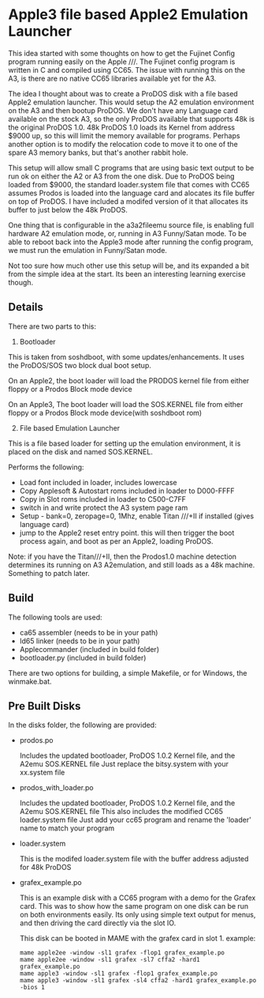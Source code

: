 # Apple3 file based Apple2 Emulation Launcher
This idea started with some thoughts on how to get the Fujinet Config program running easily on the Apple ///. The Fujinet config program is written in C and compiled using CC65. The issue with running this on the A3, is there are no native CC65 libraries available yet for the A3.

The idea I thought about was to create a ProDOS disk with a file based Apple2 emulation launcher. This would setup the A2 emulation environment on the A3 and then bootup ProDOS. We don't have any Language card available on the stock A3, so the only ProDOS available that supports 48k is the original ProDOS 1.0. 48k ProDOS 1.0 loads its Kernel from address $9000 up, so this will limit the memory available for programs. Perhaps another option is to modify the relocation code to move it to one of the spare A3 memory banks, but that's another rabbit hole.

This setup will allow small C programs that are using basic text output to be run ok on either the A2 or A3 from the one disk. Due to ProDOS being loaded from $9000, the standard loader.system file that comes with CC65 assumes Prodos is loaded into the language card and alocates its file buffer on top of ProDOS. I have included a modifed version of it that allocates its buffer to just below the 48k ProDOS.

One thing that is configurable in the a3a2fileemu source file, is enabling full hardware A2 emulation mode, or, running in A3 Funny/Satan mode. To be able to reboot back into the Apple3 mode after running the config program, we must run the emulation in Funny/Satan mode.

Not too sure how much other use this setup will be, and its expanded a bit from the simple idea at the start. Its been an interesting learning exercise though.

## Details
There are two parts to this:
1. Bootloader

This is taken from soshdboot, with some updates/enhancements. It uses the ProDOS/SOS two block dual boot setup.

On an Apple2, the boot loader will load the PRODOS kernel file from either floppy or a Prodos Block mode device

On an Apple3, The boot loader will load the SOS.KERNEL file from either floppy or a Prodos Block mode device(with soshdboot rom)

2. File based Emulation Launcher

This is a file based loader for setting up the emulation environment, it is placed on the disk and named SOS.KERNEL.

Performs the following:
- Load font included in loader, includes lowercase
- Copy Applesoft & Autostart roms included in loader to D000-FFFF
- Copy in Slot roms included in loader to C500-C7FF
- switch in and write protect the A3 system page ram
- Setup - bank=0, zeropage=0, 1Mhz, enable Titan ///+II if installed (gives language card) 
- jump to the Apple2 reset entry point. this will then trigger the boot process again, and boot as per an Apple2, loading ProDOS.

Note: if you have the Titan///+II, then the Prodos1.0 machine detection determines its running on A3 A2emulation, and still loads as a 48k machine. Something to patch later.

## Build
The following tools are used:

  -  ca65 assembler (needs to be in your path)
  -  ld65 linker (needs to be in your path)
  -  Applecommander (included in build folder)
  -  bootloader.py (included in build folder)

There are two options for building, a simple Makefile, or for Windows, the winmake.bat. 

## Pre Built Disks
In the disks folder, the following are provided:
- prodos.po
  
  Includes the updated bootloader, ProDOS 1.0.2 Kernel file, and the A2emu SOS.KERNEL file
  Just replace the bitsy.system with your xx.system file
  
- prodos_with_loader.po
  
  Includes the updated bootloader, ProDOS 1.0.2 Kernel file, and the A2emu SOS.KERNEL file
  This also includes the modified CC65 loader.system file
  Just add your cc65 program and rename the 'loader' name to match your program

- loader.system
  
  This is the modifed loader.system file with the buffer address adjusted for 48k ProDOS

- grafex_example.po
  
  This is an example disk with a CC65 program with a demo for the Grafex card. This was to show how the same program on one disk can be run on both environments easily. Its only using simple text output for menus, and then driving the card directly via the slot IO.
  
  This disk can be booted in MAME with the grafex card in slot 1.
  example:
   ```
   mame apple2ee -window -sl1 grafex -flop1 grafex_example.po
   mame apple2ee -window -sl1 grafex -sl7 cffa2 -hard1 grafex_example.po
   mame apple3 -window -sl1 grafex -flop1 grafex_example.po
   mame apple3 -window -sl1 grafex -sl4 cffa2 -hard1 grafex_example.po -bios 1
   ```
